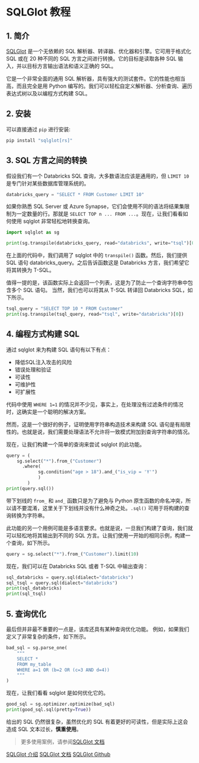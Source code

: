 # SQLGlot 教程

<show-structure depth="2"/>

## 1. 简介

[SQLGlot](https://github.com/tobymao/sqlglot) 是一个无依赖的 SQL 解析器、转译器、优化器和引擎。它可用于格式化 SQL 或在 20 种不同的 SQL 方言之间进行转换。它的目标是读取各种 SQL 输入，并以目标方言输出语法和语义正确的 SQL。

它是一个非常全面的通用 SQL 解析器，具有强大的测试套件。它的性能也相当高，而且完全是用 Python 编写的。我们可以轻松自定义解析器、分析查询、遍历表达式树以及以编程方式构建 SQL。

## 2. 安装

可以直接通过 `pip` 进行安装:

```Bash
pip install "sqlglot[rs]"
```

## 3. SQL 方言之间的转换

假设我们有一个 Databricks SQL 查询，大多数语法应该是通用的，但 `LIMIT 10` 是专门针对某些数据库管理系统的。

```Python
databricks_query = "SELECT * FROM Customer LIMIT 10"
```

如果你熟悉 SQL Server 或 Azure Synapse，它们会使用不同的语法将结果集限制为一定数量的行。那就是 `SELECT TOP n ... FROM ...`。现在，让我们看看如何使用 sqlglot 非常轻松地转换查询。

```Python
import sqlglot as sg

print(sg.transpile(databricks_query, read="databricks", write="tsql")[0])
```

在上面的代码中，我们调用了 sqlglot 中的 `transpile()` 函数。然后，我们提供 SQL 语句 databricks_query。之后告诉函数这是 Databricks 方言，我们希望它将其转换为 T-SQL。

值得一提的是，该函数实际上会返回一个列表，这是为了防止一个查询字符串中包含多个 SQL 语句。 当然，我们也可以将其从 T-SQL 转译回 Databricks SQL，如下所示。

```Python
tsql_query = "SELECT TOP 10 * FROM Customer"
print(sg.transpile(tsql_query, read="tsql", write="databricks")[0])
```

## 4. 编程方式构建 SQL

通过 sqlglot 来为构建 SQL 语句有以下有点：
- 降低SQL注入攻击的风险
- 错误处理和验证
- 可读性
- 可维护性
- 可扩展性

代码中使用 `WHERE 1=1` 的情况并不少见，事实上，在处理没有过滤条件的情况时，这确实是一个聪明的解决方案。

然而，这是一个很好的例子，证明使用字符串构造技术来构建 SQL 语句是有局限性的。也就是说，我们需要处理语法不允许将一致模式附加到查询字符串的情况。

现在，让我们构建一个简单的查询来尝试 sqlglot 的此功能。

```Python
query = (
    sg.select("*").from_("Customer")
      .where(
            sg.condition("age > 18").and_("is_vip = 'Y'")
            )
        )
print(query.sql())
```

带下划线的 `from_` 和 `and_` 函数只是为了避免与 Python 原生函数的命名冲突，所以请不要混淆，这里关于下划线并没有什么神奇之处。`.sql()` 可用于将构建的查询转换为字符串。

此功能的另一个用例可能是多语言要求。也就是说，一旦我们构建了查询，我们就可以轻松地将其输出到不同的 SQL 方言。让我们使用一开始的相同示例，构建一个查询，如下所示。

```Python
query = sg.select("*").from_("Customer").limit(10)
```

现在，我们可以在 Databricks SQL 或者 T-SQL 中输出查询：

```Python
sql_databricks = query.sql(dialect="databricks")
sql_tsql = query.sql(dialect="databricks")
print(sql_databricks)
print(sql_tsql)
```

## 5. 查询优化

最后但并非最不重要的一点是，该库还具有某种查询优化功能。 例如，如果我们定义了非常复杂的条件，如下所示。

```Python
bad_sql = sg.parse_one(
    """
    SELECT *
    FROM my_table
    WHERE a=1 OR (b=2 OR (c=3 AND d=4))
    """
)
```

现在，让我们看看 sqlglot 是如何优化它的。


```Python
good_sql = sg.optimizer.optimize(bad_sql)
print(good_sql.sql(pretty=True))
```

给出的 SQL 仍然很复杂，虽然优化的 SQL 有着更好的可读性，但是实际上这会造成 SQL 文本过长，**慎重使用**。


> 更多使用案例，请参阅[SQLGlot 文档](https://github.com/tobymao/sqlglot)



<seealso>
<category ref="ref_docs">
    <a href="https://mp.weixin.qq.com/s/TEXT7m1vjWGX9_GoXHAJDQ">SQLGlot 介绍</a>
    <a href="https://sqlglot.com/sqlglot.html">SQLGlot 文档</a>
</category>
<category ref="ref_github">
    <a href="https://github.com/tobymao/sqlglot">SQLGlot Github</a>
</category>
</seealso>